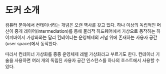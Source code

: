 도커 소개
=========

컴퓨터 분야에서 컨테이너라는 개념은 오랜 역사를 갖고 있다. 하나 이상의 독립적인 머신이 중개 레이어(intermediation)를 통해 물리적 하드웨어에서 가상으로 동작하는 하이퍼바이저 가상화와는 달리 컨테이너는 운영체제의 커널 위에 존재하는 사용자 공간(user space)에서 동작한다.

따라서 컨테이너 가상화를 종종 운영체제 레벨 가상화라고 부르기도 한다. 컨테이너 기술을 사용하면 여러 개의 독립된 사용자 공간 인스턴스를 하나의 호스트에서 사용할 수 있다.
